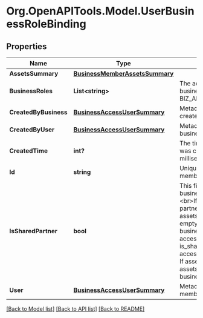 # Org.OpenAPITools.Model.UserBusinessRoleBinding

## Properties

Name | Type | Description | Notes
------------ | ------------- | ------------- | -------------
**AssetsSummary** | [**BusinessMemberAssetsSummary**](BusinessMemberAssetsSummary.md) |  | [optional] 
**BusinessRoles** | **List&lt;string&gt;** | The access level a user has on the business. This can be EMPLOYEE, BIZ_ADMIN, or PARTNER. | [optional] 
**CreatedByBusiness** | [**BusinessAccessUserSummary**](BusinessAccessUserSummary.md) | Metadata for the business that created the business relationship. | [optional] 
**CreatedByUser** | [**BusinessAccessUserSummary**](BusinessAccessUserSummary.md) | Metadata for the user that created the business relationship. | [optional] 
**CreatedTime** | **int?** | The time the business relationship was created. Returned in milliseconds. | [optional] 
**Id** | **string** | Unique identifier of the business member/business partner/employer. | [optional] 
**IsSharedPartner** | **bool** | This field is only relevant when business_role&#x3D;\&quot;PARTNER\&quot;. &lt;br&gt;If is_shared_partner&#x3D;FALSE, the partner can access your business assets. If assets_summary is not empty, the assets listed are your business assets the partner has access to. &lt;br&gt;If is_shared_partner&#x3D;TRUE, you can access the partner&#39;s business asset. If assets_summary is not empty, the assets listed are the partner&#39;s business assets you have access to. | [optional] 
**User** | [**BusinessAccessUserSummary**](BusinessAccessUserSummary.md) | Metadata for the business member/business partner/employer. | [optional] 

[[Back to Model list]](../README.md#documentation-for-models) [[Back to API list]](../README.md#documentation-for-api-endpoints) [[Back to README]](../README.md)

